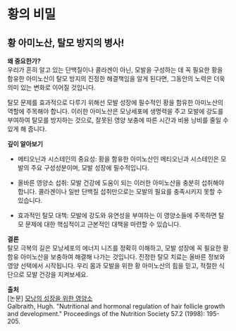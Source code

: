 # 황의 비밀

## 황 아미노산, 탈모 방지의 병사!

**왜 중요한가?**  
우리가 흔히 알고 있는 단백질이나 콜라겐이 아닌, 모발을 구성하는 데 꼭 필요한 황을 함유한 아미노산이 탈모 방지의 진정한 해결책임을 알게 된다면, 그동안의 노력은 더욱 의미 있는 변화로 이어질 것입니다.  
  
탈모 문제를 효과적으로 다루기 위해선 모발 성장에 필수적인 황을 함유한 아미노산의 역할에 주목해야 합니다. 이러한 아미노산은 모낭세포에 생명력을 주고 모발에 강도를 부여하여 탈모를 방지하는 것으로, 잘못된 영양 보충에 따른 시간과 비용 낭비를 줄일 수 있게 해 줍니다.  
  
**깊이 알아보기**  
 - 메티오닌과 시스테인의 중요성: 황을 함유한 아미노산인 메티오닌과 시스테인은 모발의 주요 구성성분이며, 모발 성장에 필수적입니다.  
 
 - 올바른 영양소 섭취: 모발 건강에 도움이 되는 이러한 아미노산을 충분히 섭취해야 합니다. 콜라겐이나 일반 단백질 섭취만으로는 모발의 필요를 충족시키지 못할 수 있습니다.  
 
 - 효과적인 탈모 대책: 모발에 강도와 유연성을 부여하는 이 영양소들에 주목하면 탈모 문제에 대한 핵심적이고 근본적인 대책을 마련할 수 있습니다.  
  
**결론**   
탈모 극복의 길은 모낭세포의 에너지 니즈를 정확히 이해하고, 모발 성장에 꼭 필요한 황 함유 아미노산을 보충하여 해결해 나가는 것입니다. 진정한 탈모 치료는 올바른 정보와 영양 선택에서 시작됩니다. 우리 몸과 모발을 위한 황 아미노산의 힘을 믿고, 적절한 식단으로 모발 건강을 지켜보세요.

**출처**   
[논문] [모낭의 성장을 위한 영양소](/m04/m0407/m040704)     
Galbraith, Hugh. "Nutritional and hormonal regulation of hair follicle growth and development." Proceedings of the Nutrition Society 57.2 (1998): 195-205.
<!--stackedit_data:
eyJoaXN0b3J5IjpbNTY3MDAxOTY3LC0yODIyMzg1MjFdfQ==
-->
